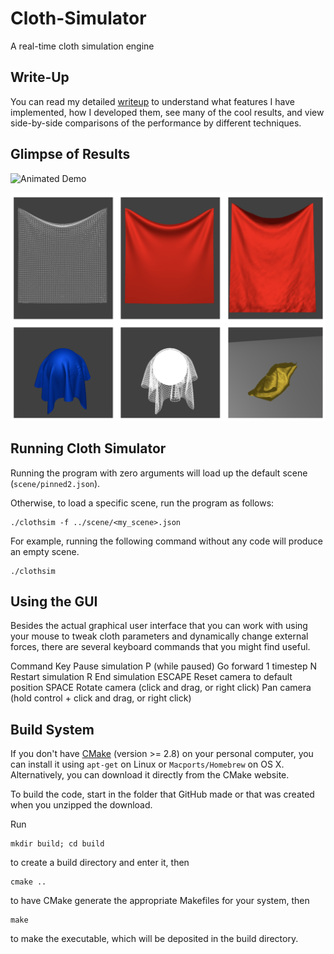 # Cloth-Simulator
A real-time cloth simulation engine

## Write-Up
You can read my detailed [writeup](https://michael-tu.github.io/Cloth-Simulator/) to understand what features I have implemented, how I developed them, see many of the cool results, and view side-by-side comparisons of the performance by different techniques.

## Glimpse of Results

![Animated Demo](docs/assets/img/demo2.png)

![Demo](docs/assets/img/demo.png)

## Running Cloth Simulator

Running the program with zero arguments will load up the default scene (`scene/pinned2.json`). 

Otherwise, to load a specific scene, run the program as follows:

```
./clothsim -f ../scene/<my_scene>.json
```

For example, running the following command without any code will produce an empty scene.

```
./clothsim
```

## Using the GUI

Besides the actual graphical user interface that you can work with using your mouse to tweak cloth parameters and dynamically change external forces, there are several keyboard commands that you might find useful.

Command Key
Pause simulation    P
(while paused) Go forward 1 timestep    N
Restart simulation  R
End simulation  ESCAPE
Reset camera to default position    SPACE
Rotate camera   (click and drag, or right click)
Pan camera  (hold control + click and drag, or right click)

## Build System

If you don't have [CMake](https://cmake.org) (version >= 2.8) on your personal computer, you can install it using `apt-get` on Linux or `Macports/Homebrew` on OS X. Alternatively, you can download it directly from the CMake website.

To build the code, start in the folder that GitHub made or that was created when you unzipped the download. 

Run
```
mkdir build; cd build
```

to create a build directory and enter it, then

```
cmake ..
```

to have CMake generate the appropriate Makefiles for your system, then

```
make 
```

to make the executable, which will be deposited in the build directory.
